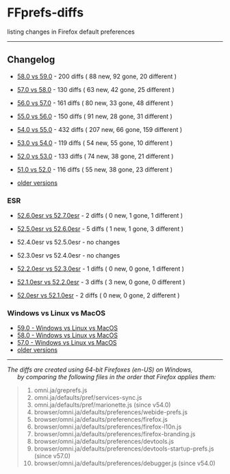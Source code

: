 # FFprefs-diffs
listing changes in Firefox default preferences

___

## Changelog

* [58.0 vs 59.0](https://github.com/earthlng/FFprefs-diffs/blob/master/diffs/5x/diff-v58.0-vs-v59.0.log.js "58.0 vs 59.0") - 200 diffs ( 88 new, 92 gone, 20 different )

* [57.0 vs 58.0](https://github.com/earthlng/FFprefs-diffs/blob/master/diffs/5x/diff-v57.0-vs-v58.0.log.js "57.0 vs 58.0") - 130 diffs ( 63 new, 42 gone, 25 different )

* [56.0 vs 57.0](https://github.com/earthlng/FFprefs-diffs/blob/master/diffs/5x/diff-v56.0-vs-v57.0.log.js "56.0 vs 57.0") - 161 diffs ( 80 new, 33 gone, 48 different )

* [55.0 vs 56.0](https://github.com/earthlng/FFprefs-diffs/blob/master/diffs/5x/diff-v55.0-vs-v56.0.log.js "55.0 vs 56.0") - 150 diffs ( 91 new, 28 gone, 31 different )

* [54.0 vs 55.0](https://github.com/earthlng/FFprefs-diffs/blob/master/diffs/5x/diff-v54.0-vs-v55.0.log.js "54.0 vs 55.0") - 432 diffs ( 207 new, 66 gone, 159 different )

* [53.0 vs 54.0](https://github.com/earthlng/FFprefs-diffs/blob/master/diffs/5x/diff-v53.0-vs-v54.0.log.js "53.0 vs 54.0") - 119 diffs ( 54 new, 55 gone, 10 different )

* [52.0 vs 53.0](https://github.com/earthlng/FFprefs-diffs/blob/master/diffs/5x/diff-v52.0-vs-v53.0.log.js "52.0 vs 53.0") - 133 diffs ( 74 new, 38 gone, 21 different )

* [51.0 vs 52.0](https://github.com/earthlng/FFprefs-diffs/blob/master/diffs/5x/diff-v51.0-vs-v52.0.log.js "51.0 vs 52.0") - 116 diffs ( 55 new, 38 gone, 23 different )

* [older versions](https://github.com/earthlng/FFprefs-diffs/tree/master/diffs)

### ESR

* [52.6.0esr vs 52.7.0esr](https://github.com/earthlng/FFprefs-diffs/blob/master/diffs/ESR/diff-v52.6.0esr-vs-v52.7.0esr.log.js "52.6.0esr vs 52.7.0esr") - 2 diffs ( 0 new, 1 gone, 1 different )

* [52.5.0esr vs 52.6.0esr](https://github.com/earthlng/FFprefs-diffs/blob/master/diffs/ESR/diff-v52.5.0esr-vs-v52.6.0esr.log.js "52.5.0esr vs 52.6.0esr") - 5 diffs ( 1 new, 1 gone, 3 different )

* 52.4.0esr vs 52.5.0esr - no changes

* 52.3.0esr vs 52.4.0esr - no changes

* [52.2.0esr vs 52.3.0esr](https://github.com/earthlng/FFprefs-diffs/blob/master/diffs/ESR/diff-v52.2.0esr-vs-v52.3.0esr.log.js "52.2.0esr vs 52.3.0esr") - 1 diffs ( 0 new, 0 gone, 1 different )

* [52.1.0esr vs 52.2.0esr](https://github.com/earthlng/FFprefs-diffs/blob/master/diffs/ESR/diff-v52.1.0esr-vs-v52.2.0esr.log.js "52.1.0esr vs 52.2.0esr") - 3 diffs ( 3 new, 0 gone, 0 different )
  
* [52.0esr vs 52.1.0esr](https://github.com/earthlng/FFprefs-diffs/blob/master/diffs/ESR/diff-v52.0esr-vs-v52.1.0esr.log.js "52.0esr vs 52.1.0esr") - 2 diffs ( 0 new, 0 gone, 2 different )

### Windows vs Linux vs MacOS

* [59.0 - Windows vs Linux vs MacOS](https://earthlng.github.io/FFprefs-diffs/Firefox-v59.0.html)
* [58.0 - Windows vs Linux vs MacOS](https://earthlng.github.io/FFprefs-diffs/Firefox-v58.0.html)
* [57.0 - Windows vs Linux vs MacOS](https://earthlng.github.io/FFprefs-diffs/Firefox-v57.0.html)
* [older versions](https://earthlng.github.io/FFprefs-diffs/index.html)

___

_The diffs are created using 64-bit Firefoxes (en-US) on Windows,  
&nbsp;&nbsp;&nbsp;&nbsp;&nbsp;&nbsp;by comparing the following files in the order that Firefox applies them:_

> 01. omni.ja/greprefs.js
> 02. omni.ja/defaults/pref/services-sync.js
> 03. omni.ja/defaults/pref/marionette.js (since v54.0)
> 04. browser/omni.ja/defaults/preferences/webide-prefs.js
> 05. browser/omni.ja/defaults/preferences/firefox.js
> 06. browser/omni.ja/defaults/preferences/firefox-l10n.js
> 07. browser/omni.ja/defaults/preferences/firefox-branding.js
> 08. browser/omni.ja/defaults/preferences/devtools.js
> 09. browser/omni.ja/defaults/preferences/devtools-startup-prefs.js (since v57.0)
> 10. browser/omni.ja/defaults/preferences/debugger.js (since v54.0)
